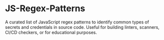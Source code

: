 # JS-Regex-Patterns
A curated list of JavaScript regex patterns to identify common types of secrets and credentials in source code.
Useful for building linters, scanners, CI/CD checkers, or for educational purposes.
